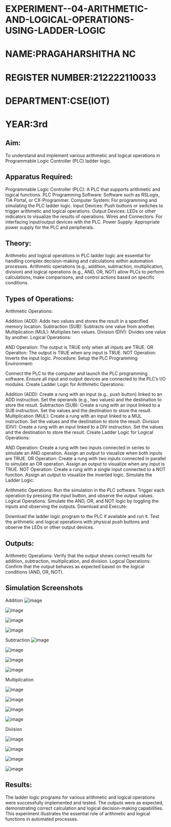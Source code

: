 # EXPERIMENT--04-ARITHMETIC-AND-LOGICAL-OPERATIONS-USING-LADDER-LOGIC
#  NAME:PRAGAHARSHITHA NC
# REGISTER NUMBER:212222110033
# DEPARTMENT:CSE(IOT)
# YEAR:3rd
## Aim:
To understand and implement various arithmetic and logical operations in Programmable Logic Controller (PLC) ladder logic.

## Apparatus Required:
Programmable Logic Controller (PLC): A PLC that supports arithmetic and logical functions.
PLC Programming Software: Software such as RSLogix, TIA Portal, or CX-Programmer.
Computer System: For programming and simulating the PLC ladder logic.
Input Devices: Push buttons or switches to trigger arithmetic and logical operations.
Output Devices: LEDs or other indicators to visualize the results of operations.
Wires and Connectors: For interfacing input/output devices with the PLC.
Power Supply: Appropriate power supply for the PLC and peripherals.
## Theory:
Arithmetic and logical operations in PLC ladder logic are essential for handling complex decision-making and calculations within automation processes. Arithmetic operations (e.g., addition, subtraction, multiplication, division) and logical operations (e.g., AND, OR, NOT) allow PLCs to perform calculations, make comparisons, and control actions based on specific conditions.

## Types of Operations:
Arithmetic Operations:

Addition (ADD): Adds two values and stores the result in a specified memory location.
Subtraction (SUB): Subtracts one value from another.
Multiplication (MUL): Multiplies two values.
Division (DIV): Divides one value by another.
Logical Operations:

AND Operation: The output is TRUE only when all inputs are TRUE.
OR Operation: The output is TRUE when any input is TRUE.
NOT Operation: Inverts the input logic.
Procedure:
Setup the PLC Programming Environment:

Connect the PLC to the computer and launch the PLC programming software.
Ensure all input and output devices are connected to the PLC’s I/O modules.
Create Ladder Logic for Arithmetic Operations:

Addition (ADD):
Create a rung with an input (e.g., push button) linked to an ADD instruction.
Set the operands (e.g., two values) and the destination to store the result.
Subtraction (SUB):
Create a rung with an input linked to a SUB instruction.
Set the values and the destination to store the result.
Multiplication (MUL):
Create a rung with an input linked to a MUL instruction.
Set the values and the destination to store the result.
Division (DIV):
Create a rung with an input linked to a DIV instruction.
Set the values and the destination to store the result.
Create Ladder Logic for Logical Operations:

AND Operation:
Create a rung with two inputs connected in series to simulate an AND operation.
Assign an output to visualize when both inputs are TRUE.
OR Operation:
Create a rung with two inputs connected in parallel to simulate an OR operation.
Assign an output to visualize when any input is TRUE.
NOT Operation:
Create a rung with a single input connected to a NOT function.
Assign an output to visualize the inverted logic.
Simulate the Ladder Logic:

Arithmetic Operations:
Run the simulation in the PLC software. Trigger each operation by pressing the input button, and observe the output values.
Logical Operations:
Simulate the AND, OR, and NOT logic by toggling the inputs and observing the outputs.
Download and Execute:

Download the ladder logic program to the PLC if available and run it.
Test the arithmetic and logical operations with physical push buttons and observe the LEDs or other output devices.


## Outputs:
Arithmetic Operations: Verify that the output shows correct results for addition, subtraction, multiplication, and division.
Logical Operations: Confirm that the output behaves as expected based on the logical conditions (AND, OR, NOT).
##  Simulation Screenshots
Addition
![image](https://github.com/user-attachments/assets/391eaa1c-a848-4452-ac63-11702e1bb4ef)

![image](https://github.com/user-attachments/assets/f6e02952-f721-4798-851f-44f8bd59ae54)

![image](https://github.com/user-attachments/assets/b9ba6c07-a516-49b7-a163-4e4e865a1822)

![image](https://github.com/user-attachments/assets/53ee48b4-cfb4-4c1d-aeb1-80dc95c97b63)

Subtraction
![image](https://github.com/user-attachments/assets/81384209-473c-44db-b6a2-1fb8b2ec8f97)

![image](https://github.com/user-attachments/assets/452cadad-0775-4c2f-9cb1-6f863f6ae2da)

![image](https://github.com/user-attachments/assets/1813fe6b-8910-4fea-a4d9-3f5b711865d6)

![image](https://github.com/user-attachments/assets/89bffed5-db27-4e71-9edc-d71fc0ebdc2b)

Multiplication

![image](https://github.com/user-attachments/assets/41150e66-8b15-489e-a608-36ed82e7aa70)

![image](https://github.com/user-attachments/assets/57eabb16-8924-4086-a667-c253845e17c2)

![image](https://github.com/user-attachments/assets/d9232019-c19a-44d9-90d6-3d7b1f06885a)

![image](https://github.com/user-attachments/assets/08063718-f2ba-4a3b-b287-a1fa9ff1814a)

Division 

![image](https://github.com/user-attachments/assets/9e4b00ab-bdcd-4de3-b6f9-fbb7751b51ef)

![image](https://github.com/user-attachments/assets/a5caa770-f98c-41a8-83f5-231b299560d7)

![image](https://github.com/user-attachments/assets/3cd9d0c4-a418-405c-811d-6472801584ce)

![image](https://github.com/user-attachments/assets/89c482c8-b86a-40b9-b7f3-a51f794285b7)

## Results:
The ladder logic programs for various arithmetic and logical operations were successfully implemented and tested. The outputs were as expected, demonstrating correct calculation and logical decision-making capabilities. This experiment illustrates the essential role of arithmetic and logical functions in automated processes.
